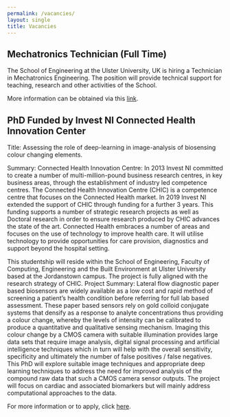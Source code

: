 ```yaml
---
permalink: /vacancies/
layout: single
title: Vacancies
---
```


<!--
## There are no vacancies available at the moment. ##
-->
## Mechatronics Technician (Full Time) ##

The School of Engineering at the Ulster University, UK is hiring a Technician in Mechatronics Engineering. The position will provide technical support for teaching, research and other activities of the School. 

More information can be obtained via this [link](https://atsv7.wcn.co.uk/search_engine/jobs.cgi?SID=amNvZGU9MTg0MzM2MiZ2dF90ZW1wbGF0ZT0xMTI2Jm93bmVyPTUwNDM3ODEmb3duZXJ0eXBlPWZhaXImYnJhbmRfaWQ9MCZwb3N0aW5nX2NvZGU9MzQ3).  


## PhD Funded by Invest NI Connected Health Innovation Center ##

Title: Assessing the role of deep-learning in image-analysis of biosensing colour changing elements.

Summary: Connected Health Innovation Centre: In 2013 Invest NI committed to create a number of multi-million-pound business research centres, in key business areas, through the establishment of industry led competence centres. The Connected Health Innovation Centre (CHIC) is a competence centre that focuses on the Connected Health market. In 2019 Invest NI extended the support of CHIC through funding for a further 3 years. This funding supports a number of strategic research projects as well as Doctoral research in order to ensure research produced by CHIC advances the state of the art. Connected Health embraces a number of areas and focuses on the use of technology to improve health care. It will utilise technology to provide opportunities for care provision, diagnostics and support beyond the hospital setting.

This studentship will reside within the School of Engineering, Faculty of Computing, Engineering and the Built Environment at Ulster University based at the Jordanstown campus. The project is fully aligned with the research strategy of CHIC.  Project Summary: Lateral flow diagnostic paper based biosensors are widely available as a low cost and rapid method of screening a patient’s health condition before referring for full lab based assessment. These paper based sensors rely on gold colloid conjugate systems that densify as a response to analyte concentrations thus providing a colour change, whereby the levels of intensity can be calibrated to produce a quantitative and qualitative sensing mechanism. Imaging this colour change by a CMOS camera with suitable illumination provides large data sets that require image analysis, digital signal processing and artificial intelligence techniques which in turn will help with the overall sensitivity, specificity and ultimately the number of false positives / false negatives. This PhD will explore suitable image techniques and appropriate deep learning techniques to address the need for improved analysis of the compound raw data that such a CMOS camera sensor outputs. The project will focus on cardiac and associated biomarkers but will mainly address computational approaches to the data.

For more information or to apply, click [here](https://www.ulster.ac.uk/doctoralcollege/find-a-phd/assessing-the-role-of-deep-learning-in-image-analysis-of-biosensing-colour-changing-elements.).


